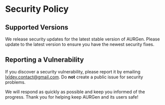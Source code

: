 # Security Policy

## Supported Versions

We release security updates for the latest stable version of AURGen. Please update to the latest version to ensure you have the newest security fixes.

## Reporting a Vulnerability

If you discover a security vulnerability, please report it by emailing lxldev.contact@gmail.com. Do **not** create a public issue for security problems.

We will respond as quickly as possible and keep you informed of the progress. Thank you for helping keep AURGen and its users safe! 